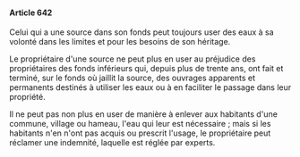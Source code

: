#### Article 642

Celui qui a une source dans son fonds peut toujours user des eaux à sa volonté dans les limites et pour les besoins de son héritage.

Le propriétaire d'une source ne peut plus en user au préjudice des propriétaires des fonds inférieurs qui, depuis plus de trente ans, ont fait et terminé, sur le fonds où jaillit la source, des ouvrages apparents et permanents destinés à utiliser les eaux ou à en faciliter le passage dans leur propriété.

Il ne peut pas non plus en user de manière à enlever aux habitants d'une commune, village ou hameau, l'eau qui leur est nécessaire ; mais si les habitants n'en n'ont pas acquis ou prescrit l'usage, le propriétaire peut réclamer une indemnité, laquelle est réglée par experts.

